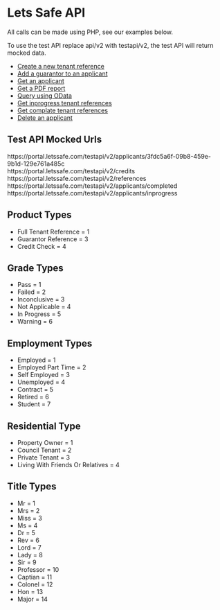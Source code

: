 <h1>Lets Safe API</h1>

<p>All calls can be made using PHP, see our examples below.</p>

<p>To use the test API replace api/v2 with testapi/v2, the test API will return mocked data.<p>

<ul>
    <li>
        <a href="https://github.com/LetsSafe/api/blob/master/post_reference.php">Create a new tenant reference</a>
    </li>
    <li>
        <a href="https://github.com/LetsSafe/api/blob/master/post_guarantor.php">Add a guarantor to an applicant</a>
    </li>
    <li>
        <a href="https://github.com/LetsSafe/api/blob/master/get_applicant.php">Get an applicant</a>
    </li>
     <li>
        <a href="https://github.com/LetsSafe/api/blob/master/get_report.php">Get a PDF report</a>
    </li>
    <li>
        <a href="https://github.com/LetsSafe/api/blob/master/get_odata.php">Query using OData</a>
    </li>
    <li>
        <a href="https://github.com/LetsSafe/api/blob/master/get_inprogress.php">Get inprogress tenant references</a>
    </li>
    <li>
        <a href="https://github.com/LetsSafe/api/blob/master/get_completed.php">Get complate tenant references</a>
    </li>
    <li>
        <a href="https://github.com/LetsSafe/api/blob/master/delete_applicant.php">Delete an applicant</a>
    </li>
</ul>

<h2>Test API Mocked Urls</h2>
<p>
    https://portal.letssafe.com/testapi/v2/applicants/3fdc5a6f-09b8-459e-9b1d-129e761a485c<br />
    https://portal.letssafe.com/testapi/v2/credits<br />
    https://portal.letssafe.com/testapi/v2/references<br />
    https://portal.letssafe.com/testapi/v2/applicants/completed<br />
    https://portal.letssafe.com/testapi/v2/applicants/inprogress<br />
</p>

<h2>Product Types</h2>
<ul>
    <li>Full Tenant Reference = 1</li>
    <li>Guarantor Reference = 3</li>
    <li>Credit Check = 4</li>        
</ul>

<h2>Grade Types</h2>
<ul>
    <li>Pass = 1</li>
    <li>Failed = 2</li>
    <li>Inconclusive = 3</li>
    <li>Not Applicable = 4</li>
    <li>In Progress = 5</li>
    <li>Warning = 6</li>
</ul>

<h2>Employment Types</h2>
<ul>
    <li>Employed = 1</li>
    <li>Employed Part Time = 2</li>
    <li>Self Employed = 3</li>
    <li>Unemployed = 4</li>
    <li>Contract = 5</li>
    <li>Retired = 6</li>
    <li>Student = 7</li>
</ul>

<h2>Residential Type</h2>
<ul>
    <li>Property Owner = 1</li>
    <li>Council Tenant = 2</li>
    <li>Private Tenant = 3</li>
    <li>Living With Friends Or Relatives = 4</li>
</ul>

<h2>Title Types</h2>
<ul>
    <li>Mr = 1</li>
    <li>Mrs = 2</li>
    <li>Miss = 3</li>
    <li>Ms = 4</li>
    <li>Dr = 5</li>
    <li>Rev = 6</li>
    <li>Lord = 7</li>
    <li>Lady = 8</li>
    <li>Sir = 9</li>
    <li>Professor = 10</li>
    <li>Captian = 11</li>
    <li>Colonel = 12</li>
    <li>Hon = 13</li>
    <li>Major = 14</li>        
</ul>

